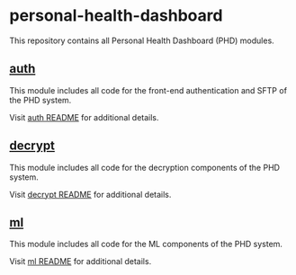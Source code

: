 # personal-health-dashboard

This repository contains all Personal Health Dashboard (PHD) modules.

## [auth](auth/)
This module includes all code for the front-end authentication and SFTP of the PHD system.

Visit [auth README](auth/README.md) for additional details.

## [decrypt](decrypt/)
This module includes all code for the decryption components of the PHD system.

Visit [decrypt README](decrypt/README.md) for additional details.

## [ml](ml/)
This module includes all code for the ML components of the PHD system.

Visit [ml README](ml/README.md) for additional details.